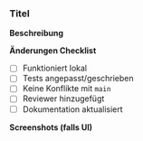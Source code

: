 ### Titel

**Beschreibung**
<!-- Beschreibe die Änderungen und warum sie notwendig ist? -->

**Änderungen Checklist**
- [ ] Funktioniert lokal
- [ ] Tests angepasst/geschrieben
- [ ] Keine Konflikte mit `main`
- [ ] Reviewer hinzugefügt
- [ ] Dokumentation aktualisiert

**Screenshots (falls UI)**
